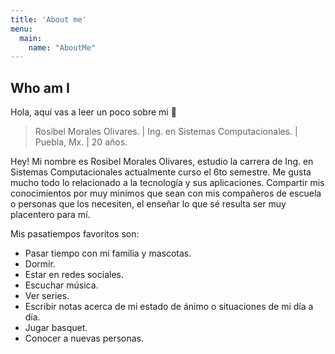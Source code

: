 ```yaml
---
title: 'About me'
menu:
  main:
    name: "AboutMe"
---
```


## Who am I

Hola, aquí vas a leer un poco sobre mi 🤩

> Rosibel Morales Olivares.
> | Ing. en Sistemas Computacionales.
> | Puebla, Mx.
> | 20 años.

Hey! Mi nombre es Rosibel Morales Olivares, estudio la carrera de Ing. en Sistemas Computacionales actualmente curso el 6to semestre.
Me gusta mucho todo lo relacionado a la tecnología y sus aplicaciones. Compartir mis conocimientos por muy minímos que sean con mis
compañeros de escuela o personas que los necesiten, el enseñar lo que sé resulta ser muy placentero para mí.

Mis pasatiempos favoritos son:
- Pasar tiempo con mi familia y mascotas.
- Dormir.
- Estar en redes sociales.
- Escuchar música.
- Ver series.
- Escribir notas acerca de mi estado de ánimo o situaciones de mi día a día.
- Jugar basquet.
- Conocer a nuevas personas.

